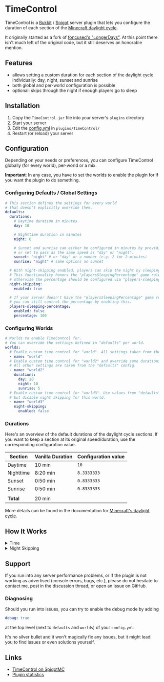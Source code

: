 # TimeControl

TimeControl is a [Bukkit](https://dev.bukkit.org/) / [Spigot](https://www.spigotmc.org/wiki/about-spigot/) server plugin that lets you configure the duration of each section of the [Minecraft daylight cycle](https://minecraft.fandom.com/wiki/Daylight_cycle).

It originally started as a fork of [foncused's "LongerDays"](https://github.com/foncused/LongerDays). At this point there isn't much left of the original code, but it still deserves an honorable mention.

## Features

- allows setting a custom duration for each section of the daylight cycle individually: day, night, sunset and sunrise
- both global and per-world configuration is possible
- optional: skips through the night if enough players go to sleep

## Installation

1. Copy the `TimeControl.jar` file into your server's `plugins` directory
2. Start your server
3. Edit the [config.yml](src/main/resources/config.yml) in `plugins/TimeControl/`
4. Restart (or reload) your server

## Configuration

Depending on your needs or preferences, you can configure TimeControl globally (for every world), per-world or a mix.

**Important**: In any case, you have to set the worlds to enable the plugin for if you want the plugin to do something.

### Configuring Defaults / Global Settings

```yaml
# This section defines the settings for every world
# that doesn't explicitly override them.
defaults:
  durations:
    # Daytime duration in minutes
    day: 10

    # Nighttime duration in minutes
    night: 8

    # Sunset and sunrise can either be configured in minutes by providing a numeric value
    # or set to pass as the same speed as "day" or "night".
    sunset: "night" # or "day" or a number (e.g. 2 for 2 minutes)
    sunrise: "night" # same options as sunset

  # With night-skipping enabled, players can skip the night by sleeping.
  # This functionality honors the "playersSleepingPercentage" game rule if it's available,
  # otherwise the percentage should be configured via "players-sleeping-percentage" below.
  night-skipping:
    enabled: true

  # If your server doesn't have the "playersSleepingPercentage" game rule,
  # you can still control the percentage by enabling this.
  players-sleeping-percentage:
    enabled: false
    percentage: 100
```

### Configuring Worlds

```yaml
# Worlds to enable TimeControl for.
# You can override the settings defined in "defaults" per world.
worlds:
  # Enable custom time control for "world". All settings taken from the "defaults" config.
  - name: "world"
  # Enable custom time control for "world2" and override some durations.
  # All other settings are taken from the "defaults" config.
  - name: "world2"
    durations:
      day: 20
      night: 10
      sunrise: 5
  # Enable custom time control for "world3". Use values from "defaults",
  # but disable night skipping for this world.
  - name: "world3"
    night-skipping:
      enabled: false
```

### Durations

Here's an overview of the default durations of the daylight cycle sections. If you want to keep a section at its original speed/duration, use the corresponding configuration value.

| Section   | Vanilla Duration | Configuration value |
| --------- | ---------------- | ------------------- |
| Daytime   | 10 min           | `10`                |
| Nighttime | 8:20 min         | `8.3333333`         |
| Sunset    | 0:50 min         | `0.8333333`         |
| Sunrise   | 0:50 min         | `0.8333333`         |
|           |                  |                     |
| **Total** | 20 min           |                     |

More details can be found in the documentation for [Minecraft's daylight cycle](https://minecraft.fandom.com/wiki/Daylight_cycle).

## How It Works

<details>
<summary>Time</summary>

TimeControl takes over the daylight cycle. To do that, it disables the game rule `doDaylightCycle` (and requires it to stay disabled). It will then progress time according to the configuration and the world's time.

</details>

<details>
<summary>Night Skipping</summary>

If night skipping is enabled, it tries to leverage the `playersSleepingPercentage` game rule to decide when to skip the night.

This rule was added in 1.17 and should be preferred over the `players-sleeping-percentage` configuration provided by the plugin because Minecraft players might get kicked out of their beds by it.
Weird things may happen when using the configuration while the game rule is set.

In Minecraft <= 1.16, the `playersSleepingPercentage` game rule isn't available, but skipping the night should still work fine when using the `players-sleeping-percentage` setting in the config.

Disabling night skipping won't prevent players from using their beds. They can still sleep and depending on your configuration, may or may not be kicked out of bed (by Minecraft), but the time won't skip to the next morning.

</details>

## Support

If you run into any server performance problems, or if the plugin is not working as advertised (console errors, bugs, etc.), please do not hesitate to contact me, post in the discussion thread, or open an issue on GitHub.

### Diagnosing

Should you run into issues, you can try to enable the debug mode by adding

```yaml
debug: true
```

at the top level (next to `defaults` and `worlds`) of your `config.yml`.

It's no silver bullet and it won't magically fix any issues, but it might lead you to find issues or even solutions yourself.

## Links

- [TimeControl on SpigotMC](https://www.spigotmc.org/resources/timecontrol.108829/)
- [Plugin statistics](https://bstats.org/plugin/bukkit/Time%20Control/18202)
